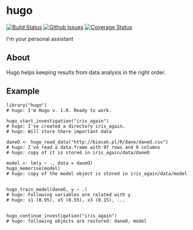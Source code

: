 # hugo

[![Build Status](https://api.travis-ci.org/hugo4r/hugo.png)](https://travis-ci.org/hugo4r/hugo)
[![Github Issues](http://githubbadges.herokuapp.com/hugo4r/hugo/issues.svg)](https://github.com/hugo4r/hugo/issues)
[![Coverage
Status](https://img.shields.io/codecov/c/github/hugo4r/hugo/master.svg)](https://codecov.io/github/hugo4r/hugo?branch=master)


I'm your personal assistant

## About

Hugo helps keeping results from data analysis in the right order.

## Example

```
library("hugo")
# hugo: I'm Hugo v. 1.0. Ready to work.

hugo_start_investigation("iris_again")
# hugo: I've created a directory iris_again. 
# hugo: Will store there important data

daneO <- hugo_read_data("http://biecek.pl/R/dane/daneO.csv")
# hugo: I've read a data.frame with 97 rows and 9 columns
# hugo: copy of it is stored in iris_again/data/daneO

model <- lm(y ~ ., data = daneO)
hugo_memorise(model)
# hugo: copy of the model object is stored in iris_again/data/model


hugo_train_model(daneO, y ~ .)
# hugo: Following variables are related with y
# hugo: x1 (0.95), x5 (0.55), x3 (0.15), ...


hugo_continue_investigation("iris_again")
# hugo: following objects are restored: daneO, model

```

